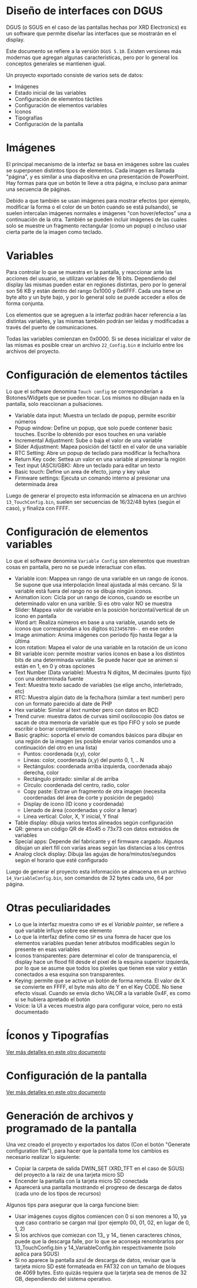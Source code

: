 # Diseño de interfaces con DGUS

DGUS (o SGUS en el caso de las pantallas hechas por XRD Electronics) es un software que permite diseñar las interfaces que se mostrarán en el display.

Este documento se refiere a la versión `DGUS 5.10`. Existen versiones más modernas que agregan algunas características, pero por lo general los conceptos generales se mantienen igual.

Un proyecto exportado consiste de varios sets de datos:

- Imágenes
- Estado inicial de las variables
- Configuración de elementos táctiles
- Configuración de elementos variables
- Íconos
- Tipografías
- Configuración de la pantalla

# Imágenes

El principal mecanismo de la interfaz se basa en imágenes sobre las cuales se superponen distintos tipos de elementos. Cada imagen es llamada "página", y es similar a una diapositiva en una presentación de PowerPoint. Hay formas para que un botón te lleve a otra página, e incluso para animar una secuencia de páginas.

Debido a que también se usan imágenes para mostrar efectos (por ejemplo, modificar la forma o el color de un botón cuando se está pulsando), se suelen intercalan imágenes normales e imágenes "con hover/efectos" una a continuación de la otra. También se pueden incluir imágenes de las cuales solo se muestre un fragmento rectangular (como un popup) o incluso usar cierta parte de la imagen como teclado.

# Variables

Para controlar lo que se muestra en la pantalla, y reaccionar ante las acciones del usuario, se utilizan variables de 16 bits. Dependiendo del display las mismas pueden estar en regiones distintas, pero por lo general son 56 KB y están dentro del rango 0x1000 y 0x6FFF. Cada una tiene un byte alto y un byte bajo, y por lo general solo se puede acceder a ellos de forma conjunta.

Los elementos que se agreguen a la interfaz podrán hacer referencia a las distintas variables, y las mismas también podrán ser leídas y modificadas a través del puerto de comunicaciones.

Todas las variables comienzan en 0x0000. Si se desea inicializar el valor de las mismas es posible crear un archivo `22_Config.bin` e incluirlo entre los archivos del proyecto.

# Configuración de elementos táctiles

Lo que el software denomina `Touch config` se corresponderían a Botones/Widgets que se pueden tocar. Los mismos no dibujan nada en la pantalla, solo reaccionan a pulsaciones.
- Variable data input: Muestra un teclado de popup, permite escribir números
- Popup window: Define un popup, que solo puede contener basic touches. Escribe lo obtenido por esos touches en una variable
- Incremental Adjustment: Sube o baja el valor de una variable
- Slider Adjustment: Mapea posición del táctil en el valor de una variable
- RTC Setting: Abre un popup de teclado para modificar la fecha/hora
- Return Key code: Settea un valor en una variable al presionar la región
- Text input (ASCII/GBK): Abre un teclado para editar un texto
- Basic touch: Define un area de efecto, jump y key value
- Firmware settings: Ejecuta un comando interno al presionar una determinada área
	
Luego de generar el proyecto esta información se almacena en un archivo `13_TouchConfig.bin`, suelen ser secuencias de 16/32/48 bytes (según el caso), y finaliza con FFFF.

# Configuración de elementos variables

Lo que el software denomina `Variable Config` son elementos que muestran cosas en pantalla, pero no se puede interactuar con ellas.
- Variable icon: Mappea un rango de una variable en un rango de íconos. Se supone que usa interpolación lineal ajustada al más cercano. Si la variable está fuera del rango no se dibuja ningún íconos.
- Animation icon: Cicla por un rango de íconos, cuando se escribe un determinado valor en una varible. Si es otro valor NO se muestra
- Slider: Mappea valor de variable en la posición horizontal/vertical de un ícono en pantalla
- Word art: Realiza números en base a una variable, usando sets de íconos que correspondan a los dígitos `0123456789-.` en ese orden
- Image animation: Anima imágenes con período fijo hasta llegar a la última
- Icon rotation: Mapea el valor de una variable en la rotación de un ícono
- Bit variable icon: permite mostrar varios íconos en base a los distintos bits de una determinada variable. Se puede hacer que se animen si están en 1, en 0 y otras opciones
- Text Number (Data variable): Muestra N dígitos, M decimales (punto fijo) con una determinada fuente
- Text: Muestra texto sacado de variables (se elige ancho, interletrado, etc)
- RTC: Muestra algún dato de la fecha/hora (similar a text number) pero con un formato parecido al date de PHP
- Hex variable: Similar al text number pero con datos en BCD
- Trend curve: muestra datos de curvas simil osciloscopio (los datos se sacan de otra memoria de variable que es tipo FIFO y solo se puede escribir o borrar completamente)
- Basic graphic: soporta el envío de comandos básicos para dibujar en una región de la imagen (es posible enviar varios comandos uno a continuación del otro en una lista)
  - Puntos: coordenada (x,y), color
  - Líneas: color, coordenada (x,y) del punto 0, 1, .. N
  - Rectángulos: coordenada arriba izquierda, coordenada abajo derecha, color
  - Rectángulo pintado: similar al de arriba
  - Círculo: coordenada del centro, radio, color
  - Copy paste: Extrae un fragmento de otra imagen (necesita coordenadas del área de corte y posición de pegado)
  - Display de ícono (ID ícono y coordenada)
  - Llenado de área (coordenadas y color a llenar)
  - Línea vertical: Color, X, Y inicial, Y final
- Table display: dibuja varios textos alineados según configuración
- QR: genera un código QR de 45x45 o 73x73 con datos extraidos de variables
- Special apps: Depende del fabricante y el firmware cargado. Algunos dibujan un alert fill con varias areas según las distancias a los centros
- Analog clock display: Dibuja las agujas de hora/minutos/segundos según el horario que esté configurado
	
Luego de generar el proyecto esta información se almacena en un archivo `14_VariableConfig.bin`, son comandos de 32 bytes cada uno, 64 por página.
	
# Otras peculiaridades
- Lo que la interfaz muestra como `VP` es el _Variable pointer_, se refiere a qué variable influye sobre ese elemento
- Lo que la interfaz define como `SP` es una fomra de hacer que los elementos variables puedan tener atributos modificables según lo presente en esas variables
- Íconos transparentes: pare determinar el color de transparencia, el display hace un flood fill desde el pixel de la esquina superior izquierda, por lo que se asume que todos los píxeles que tienen ese valor y están conectados a esa esquina son transparentes.
- Keying: permite que se active un botón de forma remota. El valor de X se convierte en FFFF, el byte más alto de Y en el Key CODE. No tiene efecto visual. Cuando se envia dicho VALOR a la variable 0x4F, es como si se hubiera apretado el botón
- Voice: la UI a veces muestra algo para configurar voice, pero no está documentado

# Íconos y Tipografías

[Ver más detalles en este otro documento](1_fonts_icons.md)

# Configuración de la pantalla

[Ver más detalles en este otro documento](3_sounds_config.md)

# Generación de archivos y programado de la pantalla

Una vez creado el proyecto y exportados los datos (Con el botón "Generate configuration file"), para hacer que la pantalla tome los cambios es necesario realizar lo siguiente:

- Copiar la carpeta de salida DWIN_SET (XRD_TFT en el caso de SGUS) del proyecto a la raiz de una tarjeta micro SD
- Encender la pantalla con la tarjeta micro SD conectada
- Aparecerá una pantalla mostrando el progreso de descarga de datos (cada uno de los tipos de recursos)

Algunos tips para asegurar que la carga funcione bien:

- Usar imágenes cuyos dígitos comiencen con 0 si son menores a 10, ya que caso contrario se cargan mal (por ejemplo 00, 01, 02, en lugar de 0, 1, 2)
- Si los archivos que comiezan con 13_ y 14_ tienen caracteres chinos, puede que la descarga falle, por lo que se aconseja renombrarlos por 13_TouchConfig.bin y 14_VariableConfig.bin respectivamente (solo aplica para SGUS)
- Si no aparece la pantalla azul de descarga de datos, revisar que la tarjeta micro SD esté formateada en FAT32 con un tamaño de bloques de 4069 bytes. Esto quizás requiera que la tarjeta sea de menos de 32 GB, dependiendo del sistema operativo.
